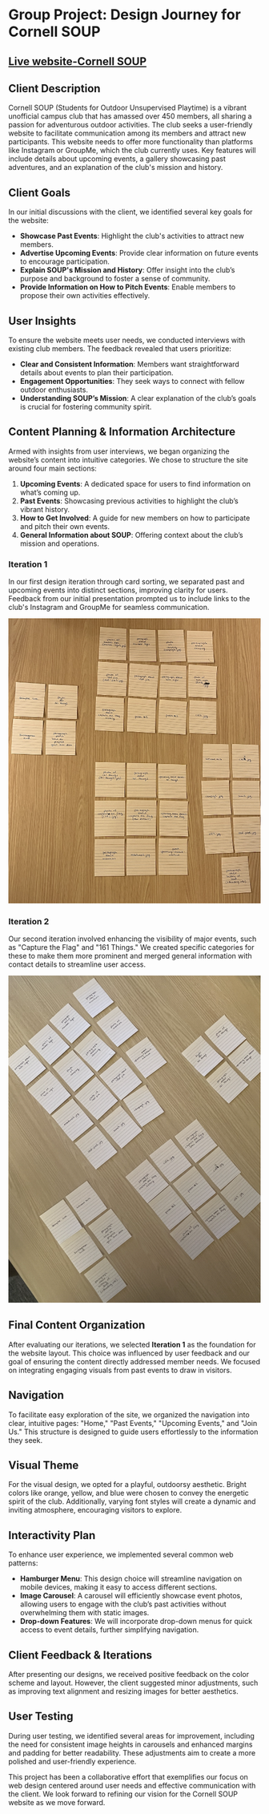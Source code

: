 # Group Project: Design Journey for Cornell SOUP
## [Live website-Cornell SOUP](https://jemimahosei.github.io/CornellSOUP/)


## Client Description 
Cornell SOUP (Students for Outdoor Unsupervised Playtime) is a vibrant unofficial campus club that has amassed over 450 members, all sharing a passion for adventurous outdoor activities. The club seeks a user-friendly website to facilitate communication among its members and attract new participants. This website needs to offer more functionality than platforms like Instagram or GroupMe, which the club currently uses. Key features will include details about upcoming events, a gallery showcasing past adventures, and an explanation of the club's mission and history.

## Client Goals
In our initial discussions with the client, we identified several key goals for the website:

- **Showcase Past Events**: Highlight the club's activities to attract new members.
- **Advertise Upcoming Events**: Provide clear information on future events to encourage participation.
- **Explain SOUP's Mission and History**: Offer insight into the club’s purpose and background to foster a sense of community.
- **Provide Information on How to Pitch Events**: Enable members to propose their own activities effectively.

## User Insights
To ensure the website meets user needs, we conducted interviews with existing club members. The feedback revealed that users prioritize:

- **Clear and Consistent Information**: Members want straightforward details about events to plan their participation.
- **Engagement Opportunities**: They seek ways to connect with fellow outdoor enthusiasts.
- **Understanding SOUP’s Mission**: A clear explanation of the club’s goals is crucial for fostering community spirit.

## Content Planning & Information Architecture
Armed with insights from user interviews, we began organizing the website’s content into intuitive categories. We chose to structure the site around four main sections:

1. **Upcoming Events**: A dedicated space for users to find information on what’s coming up.
2. **Past Events**: Showcasing previous activities to highlight the club’s vibrant history.
3. **How to Get Involved**: A guide for new members on how to participate and pitch their own events.
4. **General Information about SOUP**: Offering context about the club’s mission and operations.

### Iteration 1
In our first design iteration through card sorting, we separated past and upcoming events into distinct sections, improving clarity for users. Feedback from our initial presentation prompted us to include links to the club's Instagram and GroupMe for seamless communication.

![First iteration of card sorting for content organization](design-plan/content-iteration1.png)

### Iteration 2
Our second iteration involved enhancing the visibility of major events, such as "Capture the Flag" and "161 Things." We created specific categories for these to make them more prominent and merged general information with contact details to streamline user access.

![Second iteration of card sorting for content organization](design-plan/content-iteration2.png)

## Final Content Organization 
After evaluating our iterations, we selected **Iteration 1** as the foundation for the website layout. This choice was influenced by user feedback and our goal of ensuring the content directly addressed member needs. We focused on integrating engaging visuals from past events to draw in visitors.

## Navigation
To facilitate easy exploration of the site, we organized the navigation into clear, intuitive pages: "Home," "Past Events," "Upcoming Events," and "Join Us." This structure is designed to guide users effortlessly to the information they seek.

## Visual Theme
For the visual design, we opted for a playful, outdoorsy aesthetic. Bright colors like orange, yellow, and blue were chosen to convey the energetic spirit of the club. Additionally, varying font styles will create a dynamic and inviting atmosphere, encouraging visitors to explore.

## Interactivity Plan
To enhance user experience, we implemented several common web patterns:

- **Hamburger Menu**: This design choice will streamline navigation on mobile devices, making it easy to access different sections.
- **Image Carousel**: A carousel will efficiently showcase event photos, allowing users to engage with the club’s past activities without overwhelming them with static images.
- **Drop-down Features**: We will incorporate drop-down menus for quick access to event details, further simplifying navigation.

## Client Feedback & Iterations
After presenting our designs, we received positive feedback on the color scheme and layout. However, the client suggested minor adjustments, such as improving text alignment and resizing images for better aesthetics.

## User Testing
During user testing, we identified several areas for improvement, including the need for consistent image heights in carousels and enhanced margins and padding for better readability. These adjustments aim to create a more polished and user-friendly experience.

This project has been a collaborative effort that exemplifies our focus on web design centered around user needs and effective communication with the client. We look forward to refining our vision for the Cornell SOUP website as we move forward.
